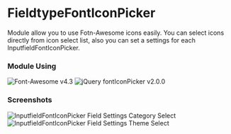 # FieldtypeFontIconPicker

Module allow you to use Fotn-Awesome icons easily. You can select icons directly from icon select list, also you can set a settings for each InputfieldFontIconPicker.

### Module Using

![Font-Awesome v4.3](http://fontawesome.io)
![jQuery fontIconPicker v2.0.0](http://codeb.it/fonticonpicker)

### Screenshots

![InputfieldFontIconPicker Field Settings Category Select](https://github.com/Da-Fecto/InputfieldSourceCode/blob/master/Screenshots/category-select.png)
![InputfieldFontIconPicker Field Settings Theme Select](https://github.com/Da-Fecto/InputfieldSourceCode/blob/master/Screenshots/category-select.png)